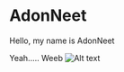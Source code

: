 # AdonNeet 

Hello, my name is AdonNeet  

Yeah..... Weeb
![Alt text](https://cdn.discordapp.com/attachments/736546127075213392/1051522525991026818/Sinon_PerfectButNeedSomeEnchance.gif "Shino Asada")
